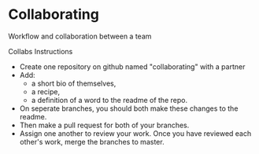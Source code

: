 # Collaborating
Workflow and collaboration between a team

Collabs
Instructions
* Create one repository on github named "collaborating" with a partner
* Add:
	* a short bio of themselves,
	* a recipe,
	* a definition of a word to the readme of the repo.
* On seperate branches, you should both make these changes to the readme.
* Then make a pull request for both of your branches.
* Assign one another to review your work. Once you have reviewed each other's work, merge the branches to master.

